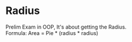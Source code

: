 # Radius
Prelim Exam in OOP, It's about getting the Radius.
<br>
Formula: Area = Pie * (radius * radius)
